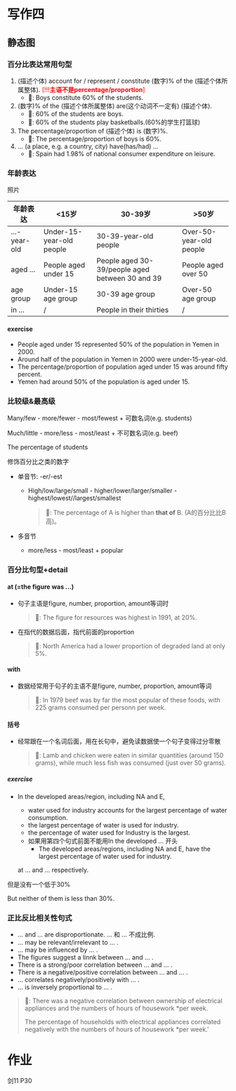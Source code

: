 # 写作四

## 静态图

### 百分比表达常用句型

1. (描述个体) account for / represent / constitute (数字)% of the (描述个体所属整体). <font color=red>[!!!**主语不是percentage/proportion**]</font>
   - 🌰: Boys constitute 60% of the students.
2. (数字)% of the (描述个体所属整体) are(这个动词不一定有) (描述个体).
   - 🌰: 60% of the students are boys.
   - 🌰: 60% of the students play basketballs.(60%的学生打篮球)
3. The percentage/proportion of (描述个体) is (数字)%.
   - 🌰: The percentage/proportion of boys is 60%.
4. ... (a place, e.g. a country, city) have(has/had) ...
   - 🌰: Spain had 1.98% of national consumer expenditure on leisure.



### 年龄表达

照片

| 年龄表达     | <15岁                    | 30-39岁                                         | >50岁                   |
| ------------ | ------------------------ | ----------------------------------------------- | ----------------------- |
| ...-year-old | Under-15-year-old people | 30-39-year-old people                           | Over-50-year-old people |
| aged ...     | People aged under 15     | People aged 30-39/people aged between 30 and 39 | People aged over 50     |
| age group    | Under-15 age group       | 30-39 age group                                 | Over-50 age group       |
| in ...       | /                        | People in their thirties                        | /                       |



#### exercise 

- People aged under 15 represented 50% of the population in Yemen in 2000.
- Around half of the population in Yemen in 2000 were under-15-year-old.
- The percentage/proportion of population aged under 15 was around fifty percent.
- Yemen had around 50% of the population is aged under 15.



### 比较级&最高级

Many/few - more/fewer - most/fewest + 可数名词(e.g. students)

Much/little - more/less - most/least + 不可数名词(e.g. beef)

The percentage of students

修饰百分比之类的数字

- 单音节: -er/-est

  - High/low/large/small - higher/lower/larger/smaller - highest/lowest//largest/smallest 

    > 🌰: The percentage of A is higher than **that of** B. (A的百分比比B高)。

- 多音节

  - more/less - most/least + popular



### 百分比句型+detail

#### at (=the figure was ...)

- 句子主语是figure, number, proportion, amount等词时

  > 🌰: The figure for resources was highest in 1991, at 20%.

- 在指代的数据后面，指代前面的proportion

  > 🌰: North America had a lower proportion of degraded land at only 5%.

#### with

- 数据经常用于句子的主语不是figure, number, proportion, amount等词

  > 🌰: In 1979 beef was by far the most popular of these foods, with 225 grams consumed per personn per week.

#### 括号

- 经常跟在一个名词后面，用在长句中，避免读数据使一个句子变得过分零散

  > 🌰: Lamb and chicken were eaten in similar quantities (around 150 grams), while much less fish was consumed (just over 50 grams).



##### exercise 

- In the developed areas/region, including NA and E, 

  - water used for industry accounts for the largest percentage of water consumption.
  - the largest percentage of water is used for industry.
  - the percentage of water used for Industry is the largest.
  - 如果用第四个句式前面不能用In the developed ... 开头
    - The developed areas/regions, including NA and E, have the largest percentage of water used for industry.

  at ... and ... respectively.

但是没有一个低于30%

But neither of them is less than 30%.



### 正比反比相关性句式

- ... and ... are disproportionate. ... 和 ... 不成比例.
- ... may be relevant/irrelevant to ... .
- ... may be influenced by ... .
- The figures suggest a linnk between ... and ... .
- There is a strong/poor correlation between ... and ... .
- There is a negative/positive correlation between ... and ... .
- ... correlates negatively/positively with ... .
- ... is inversely proportional to ... .

> 🌰: There was a negative correlation between ownership of electrical appliances and the numbers of hours of housework *per week.
>
> The percentage of households with electrical appliances correlated negatively with the numbers of hours of housework *per week.'







# 作业

剑11 P30






